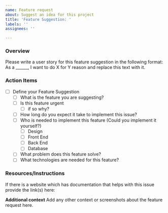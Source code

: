 ```yaml
---
name: Feature request
about: Suggest an idea for this project
title: 'Feature Suggestion: '
labels: ''
assignees: ''

---
```


### Overview
Please write a user story for this feature suggestion in the following format: As a ______, I want to do X for Y reason and replace this text with it.

### Action Items
- [ ] Define your Feature Suggestion
   - [ ] What is the feature you are suggesting?
   - [ ] Is this feature urgent
      - [ ] if so why?
   - [ ] How long do you expect it take to implement this issue?
   - [ ] Who is needed to implement this feature (Could you implement it yourself?)
      - [ ] Design
      - [ ] Front End
      - [ ] Back End
      - [ ] Database
   - [ ] What problem does this feature solve?
   - [ ] What technologies are needed for this feature?

### Resources/Instructions
If there is a website which has documentation that helps with this issue provide the link(s) here:


**Additional context**
Add any other context or screenshots about the feature request here.
